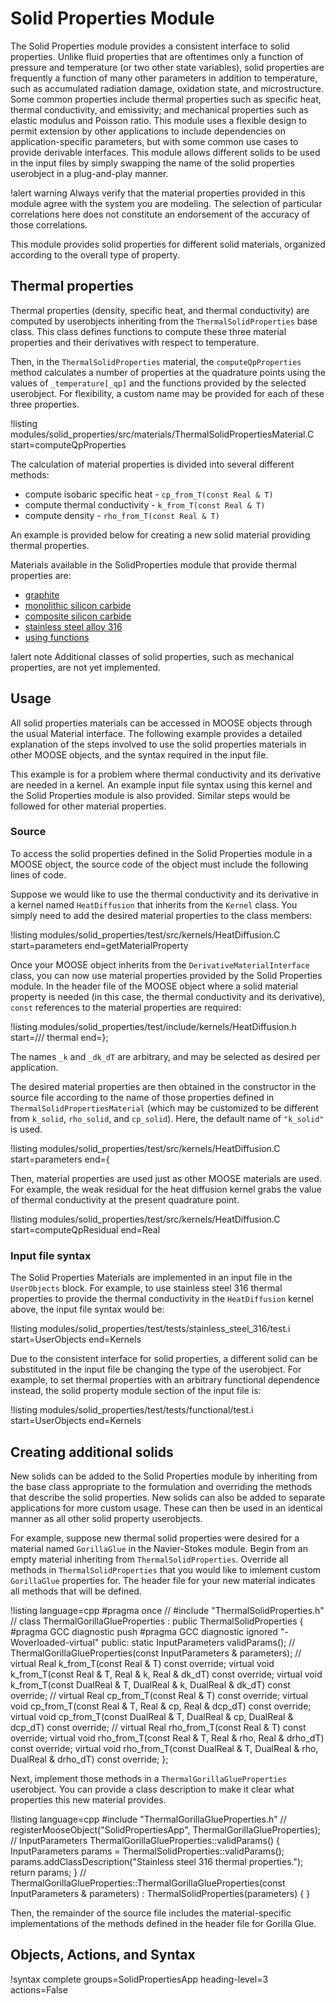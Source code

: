 # Solid Properties Module

The Solid Properties module provides a consistent interface to solid properties. Unlike
fluid properties that are oftentimes only a function of pressure and temperature
(or two other state variables), solid properties are frequently a function of many
other parameters in addition to temperature, such as accumulated radiation damage,
oxidation state, and microstructure. Some common properties include thermal
properties such as specific heat, thermal conductivity, and emissivity; and
mechanical properties such as elastic modulus and Poisson ratio. This module uses a
flexible design to permit extension by other applications to include dependencies on
application-specific parameters, but with some common use cases to provide derivable interfaces.
This module allows different solids
to be used in the input files by simply swapping the name of the solid properties
userobject in a plug-and-play manner.

!alert warning
Always verify that the material properties provided in this module agree with
the system you are modeling. The selection of particular correlations here does not
constitute an endorsement of the accuracy of those correlations.

This module provides solid properties for different solid materials, organized according to
the overall type of property.

## Thermal properties

Thermal properties (density, specific heat, and thermal conductivity) are computed by
userobjects inheriting from the `ThermalSolidProperties` base class. This class
defines functions to compute these three material properties and their derivatives with respect to temperature.

Then, in the `ThermalSolidProperties` material, the `computeQpProperties` method calculates a number of properties at
the quadrature points using the values of `_temperature[_qp]` and the functions provided by
the selected userobject.
For flexibility, a custom name may be provided for each of these three properties.

!listing modules/solid_properties/src/materials/ThermalSolidPropertiesMaterial.C start=computeQpProperties

The calculation of material properties is divided into several different methods:

- compute isobaric specific heat - `cp_from_T(const Real & T)`
- compute thermal conductivity - `k_from_T(const Real & T)`
- compute density - `rho_from_T(const Real & T)`

An example is provided below for creating a new solid material providing thermal properties.

Materials available in the SolidProperties module that provide thermal properties
are:

- [graphite](/ThermalGraphiteProperties.md)
- [monolithic silicon carbide](/ThermalMonolithicSiCProperties.md)
- [composite silicon carbide](/ThermalCompositeSiCProperties.md)
- [stainless steel alloy 316](/ThermalSS316Properties.md)
- [using functions](/ThermalFunctionSolidProperties.md)

!alert note
Additional classes of solid properties, such as mechanical properties, are not yet
implemented.

## Usage

All solid properties materials can be accessed in MOOSE objects through the usual Material
interface. The following example provides a detailed explanation of the steps involved to use the
solid properties materials in other MOOSE objects, and the syntax required in the input file.

This example is for a problem where thermal conductivity and its derivative are needed in a kernel.
An example input file syntax using this kernel and the Solid Properties module is also provided.
Similar steps would be followed for other material properties.

### Source

To access the solid properties defined in the Solid Properties module in a MOOSE object, the source
code of the object must include the following lines of code.

Suppose we would like to use the thermal conductivity and its derivative in a
kernel named `HeatDiffusion` that inherits from the `Kernel` class.
You simply need to add the desired material properties to the class members:

!listing modules/solid_properties/test/src/kernels/HeatDiffusion.C start=parameters end=getMaterialProperty

Once your MOOSE object inherits from the `DerivativeMaterialInterface` class, you can now
use material properties provided by the Solid Properties module. In the header file of the
MOOSE object where a solid material property is needed (in this case, the
thermal conductivity and its derivative), `const` references to the material properties are required:

!listing modules/solid_properties/test/include/kernels/HeatDiffusion.h start=/// thermal end=};

The names `_k` and `_dk_dT` are arbitrary, and may be selected as desired per application.

The desired material properties are then obtained in the constructor in the source file
according to the name of those properties defined in `ThermalSolidPropertiesMaterial` (which
may be customized to be different from `k_solid`, `rho_solid`, and `cp_solid`). Here, the
default name of `"k_solid"` is used.

!listing modules/solid_properties/test/src/kernels/HeatDiffusion.C start=parameters end={

Then, material properties are used just as other MOOSE materials are used. For example, the
weak residual for the heat diffusion kernel grabs the value of thermal conductivity at the
present quadrature point.

!listing modules/solid_properties/test/src/kernels/HeatDiffusion.C start=computeQpResidual end=Real

### Input file syntax

The Solid Properties Materials are implemented in an input file in the `UserObjects` block.  For
example, to use stainless steel 316 thermal properties to provide the thermal conductivity in
the `HeatDiffusion` kernel above, the input file syntax would be:

!listing modules/solid_properties/test/tests/stainless_steel_316/test.i
  start=UserObjects
  end=Kernels

Due to the consistent interface for solid properties, a different solid can be substituted in the
input file be changing the type of the userobject. For example, to set thermal properties
with an arbitrary functional dependence instead, the solid property module section of
the input file is:

!listing modules/solid_properties/test/tests/functional/test.i
  start=UserObjects
  end=Kernels

## Creating additional solids

New solids can be added to the Solid Properties module by inheriting from the base class appropriate
to the formulation and overriding the methods that describe the solid properties. New solids can also
be added to separate applications for more custom usage. These can then be
used in an identical manner as all other solid property userobjects.

For example, suppose new thermal solid properties were desired for a material named `GorillaGlue` in
the Navier-Stokes module. Begin from an empty material inheriting from `ThermalSolidProperties`.
Override all methods in `ThermalSolidProperties` that you would like to imlement custom `GorillaGlue`
properties for. The header file for your new material indicates all methods that will be defined.

!listing language=cpp
#pragma once
//
#include "ThermalSolidProperties.h"
//
class ThermalGorillaGlueProperties : public ThermalSolidProperties
{
#pragma GCC diagnostic push
#pragma GCC diagnostic ignored "-Woverloaded-virtual"
public:
  static InputParameters validParams();
//
  ThermalGorillaGlueProperties(const InputParameters & parameters);
//
  virtual Real k_from_T(const Real & T) const override;
  virtual void k_from_T(const Real & T, Real & k, Real & dk_dT) const override;
  virtual void k_from_T(const DualReal & T,
                        DualReal & k,
                        DualReal & dk_dT) const override;
//
  virtual Real cp_from_T(const Real & T) const override;
  virtual void cp_from_T(const Real & T, Real & cp, Real & dcp_dT) const override;
  virtual void cp_from_T(const DualReal & T,
                         DualReal & cp,
                         DualReal & dcp_dT) const override;
//
  virtual Real rho_from_T(const Real & T) const override;
  virtual void rho_from_T(const Real & T, Real & rho, Real & drho_dT) const override;
  virtual void rho_from_T(const DualReal & T,
                          DualReal & rho,
                          DualReal & drho_dT) const override;
};

Next, implement those methods in a `ThermalGorillaGlueProperties` userobject. You can provide
a class description to make it clear what properties this new material provides.

!listing language=cpp
#include "ThermalGorillaGlueProperties.h"
//
registerMooseObject("SolidPropertiesApp", ThermalGorillaGlueProperties);
//
InputParameters
ThermalGorillaGlueProperties::validParams()
{
  InputParameters params = ThermalSolidProperties::validParams();
  params.addClassDescription("Stainless steel 316 thermal properties.");
  return params;
}
//
ThermalGorillaGlueProperties::ThermalGorillaGlueProperties(const InputParameters & parameters)
  : ThermalSolidProperties(parameters)
{
}

Then, the remainder of the source file includes the material-specific implementations
of the methods defined in the header file for Gorilla Glue.

## Objects, Actions, and Syntax

!syntax complete groups=SolidPropertiesApp heading-level=3 actions=False

